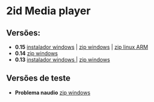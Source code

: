# 2id Media player  
  
## Versões:

* **0.15** [instalador windows](http://popmuzserver.cloudapp.net/player/player2id.v0.15.exe) | [zip windows](http://popmuzserver.cloudapp.net/player/2idplayer.v0.15.windows.zip) | [zip linux ARM](http://popmuzserver.cloudapp.net/player/2idplayer.v0.15.linux.arm.zip)
* **0.14** [zip windows](http://popmuzserver.cloudapp.net/player/2idplayer.v0.14.windows.zip)
* **0.13** [instalador windows ](http://popmuzserver.cloudapp.net/player/player2id.v0.13.exe) | [zip windows](http://popmuzserver.cloudapp.net/player/2idplayer.v0.13.windows.zip)  


## Versões de teste

* **Problema naudio** [zip windows](http://popmuzserver.cloudapp.net/player/2id-player-naudioteste.zip)

